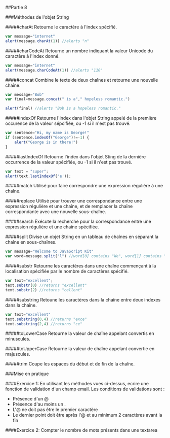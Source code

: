 ##Partie 8

###Méthodes de l'objet String

#####charAt
Retourne le caractère à l'index spécifié.

```javascript
var message="internet"
alert(message.charAt(1)) //alerts "n"
```

#####charCodeAt
Retourne un nombre indiquant la valeur Unicode du caractère à l'index donné.
```javascript
var message="internet"
alert(message.charCodeAt(1)) //alerts "110"
```

#####concat
Combine le texte de deux chaînes et retourne une nouvelle chaîne.
```javascript
var message="Bob"
var final=message.concat(" is a"," hopeless romantic.")

alert(final) //alerts "Bob is a hopeless romantic."
```

#####indexOf
Retourne l'index dans l'objet String appelé de la première occurence de la valeur sépcifiée, ou -1 si il n'est pas trouvé.
```javascript
var sentence="Hi, my name is George!"
if (sentence.indexOf("George")!=-1) {
    alert("George is in there!")
}
```

#####lastIndexOf
Retourne l'index dans l'objet Sting de la dernière occurrence  de la valeur spécifiée, ou -1 si il n'est pas trouvé.
```javascript
var text = "super";
alert(text.lastIndexOf('e'));
```

#####match
Utilisé pour faire correspondre une expression régulière à une chaîne.

#####replace
Utilisé pour trouver une correspondance entre une expression régulière et une chaîne, et de remplacer la chaîne correspondante avec une nouvelle sous-chaîne.

#####search
Exécute la recherche pour la correspondance entre une expression régulière et une chaîne spécifiée.


#####split
Divise un objet String en un tableau de chaînes en séparant la chaîne en sous-chaînes.
```javascript
var message="Welcome to JavaScript Kit"
var word=message.split("l") //word[0] contains "We", word[1] contains "come to JavaScript Kit"
```

#####substr
Retourne les caractères dans une chaîne commençant à la localisation spécifiée par le nombre de caractères spécifié.
```javascript
var text="excellent";
text.substr(0) //returns "excellent"
text.substr(2) //returns "cellent"
```

#####substring
Retoune les caractères dans la chaîne entre deux indexes dans la chaîne.
```javascript
var text="excellent"
text.substring(0,4) //returns "exce"
text.substring(2,4) //returns "ce"
```

#####toLowerCase
Retourne la valeur de chaîne appelant convertis en minuscules.

#####toUpperCase
Retourne la valeur de chaîne appelant convertie en majuscules.

#####trim
Coupe les espaces du début et de fin de la chaîne.

###Mise en pratique

####Exercice 1: 
En utilisant les méthodes vues ci-dessus, ecrire une fonction de validation d'un champ email.
Les conditions de validations sont :
* Présence d'un @
* Présence d'au moins un .
* L'@ ne doit pas être le premier caractère
* Le dernier point doit être après l'@ et au minimum 2 caractères avant la fin

####Exercice 2: 
Compter le nombre de mots présents dans une textarea
